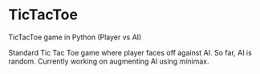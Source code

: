 # TicTacToe
TicTacToe game in Python (Player vs AI) 

Standard Tic Tac Toe game where player faces off against AI. So far, AI is random. Currently working on augmenting AI using minimax.
